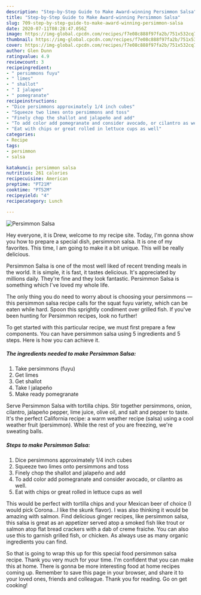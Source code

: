 ```yaml
---
description: "Step-by-Step Guide to Make Award-winning Persimmon Salsa"
title: "Step-by-Step Guide to Make Award-winning Persimmon Salsa"
slug: 709-step-by-step-guide-to-make-award-winning-persimmon-salsa
date: 2020-07-11T08:28:47.056Z
image: https://img-global.cpcdn.com/recipes/f7e08c888f97fa2b/751x532cq70/persimmon-salsa-recipe-main-photo.jpg
thumbnail: https://img-global.cpcdn.com/recipes/f7e08c888f97fa2b/751x532cq70/persimmon-salsa-recipe-main-photo.jpg
cover: https://img-global.cpcdn.com/recipes/f7e08c888f97fa2b/751x532cq70/persimmon-salsa-recipe-main-photo.jpg
author: Glen Dunn
ratingvalue: 4.9
reviewcount: 3
recipeingredient:
- " persimmons fuyu"
- " limes"
- " shallot"
- " I jalapeo"
- " pomegranate"
recipeinstructions:
- "Dice persimmons approximately 1/4 inch cubes"
- "Squeeze two limes onto persimmons and toss"
- "Finely chop the shallot and jalapeño and add"
- "To add color add pomegranate and consider avocado, or cilantro as well."
- "Eat with chips or great rolled in lettuce cups as well"
categories:
- Recipe
tags:
- persimmon
- salsa

katakunci: persimmon salsa 
nutrition: 261 calories
recipecuisine: American
preptime: "PT21M"
cooktime: "PT52M"
recipeyield: "4"
recipecategory: Lunch

---
```



![Persimmon Salsa](https://img-global.cpcdn.com/recipes/f7e08c888f97fa2b/751x532cq70/persimmon-salsa-recipe-main-photo.jpg)

Hey everyone, it is Drew, welcome to my recipe site. Today, I'm gonna show you how to prepare a special dish, persimmon salsa. It is one of my favorites. This time, I am going to make it a bit unique. This will be really delicious.

Persimmon Salsa is one of the most well liked of recent trending meals in the world. It is simple, it is fast, it tastes delicious. It's appreciated by millions daily. They're fine and they look fantastic. Persimmon Salsa is something which I've loved my whole life.

The only thing you do need to worry about is choosing your persimmons — this persimmon salsa recipe calls for the squat fuyu variety, which can be eaten while hard. Spoon this sprightly condiment over grilled fish. If you&#39;ve been hunting for Persimmon recipes, look no further!


To get started with this particular recipe, we must first prepare a few components. You can have persimmon salsa using 5 ingredients and 5 steps. Here is how you can achieve it.

<!--inarticleads1-->

##### The ingredients needed to make Persimmon Salsa:

1. Take  persimmons (fuyu)
1. Get  limes
1. Get  shallot
1. Take  I jalapeño
1. Make ready  pomegranate


Serve Persimmon Salsa with tortilla chips. Stir together persimmons, onion, cilantro, jalapeño pepper, lime juice, olive oil, and salt and pepper to taste. It&#39;s the perfect California recipe: a warm weather recipe (salsa) using a cool weather fruit (persimmon). While the rest of you are freezing, we&#39;re sweating balls. 

<!--inarticleads2-->

##### Steps to make Persimmon Salsa:

1. Dice persimmons approximately 1/4 inch cubes
1. Squeeze two limes onto persimmons and toss
1. Finely chop the shallot and jalapeño and add
1. To add color add pomegranate and consider avocado, or cilantro as well.
1. Eat with chips or great rolled in lettuce cups as well


This would be perfect with tortilla chips and your Mexican beer of choice (I would pick Corona…I like the skunk flavor). I was also thinking it would be amazing with salmon. Find delicious ginger recipes, like persimmon salsa, this salsa is great as an appetizer served atop a smoked fish like trout or salmon atop flat bread crackers with a dab of creme fraiche. You can also use this to garnish grilled fish, or chicken. As always use as many organic ingredients you can find. 

So that is going to wrap this up for this special food persimmon salsa recipe. Thank you very much for your time. I'm confident that you can make this at home. There is gonna be more interesting food at home recipes coming up. Remember to save this page in your browser, and share it to your loved ones, friends and colleague. Thank you for reading. Go on get cooking!
